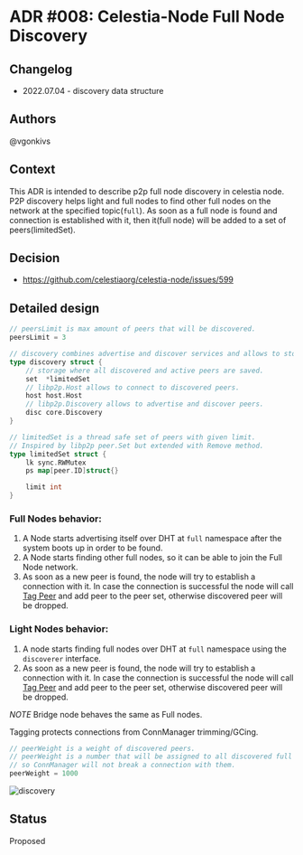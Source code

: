 # ADR #008: Celestia-Node Full Node Discovery

## Changelog

- 2022.07.04 - discovery data structure

## Authors

@vgonkivs

## Context

This ADR is intended to describe p2p full node discovery in celestia node. 
P2P discovery helps light and full nodes to find other full nodes on the network at the specified topic(`full`).
As soon as a full node is found and connection is established with it, then it(full node) will be added to a set of peers(limitedSet).
## Decision

- https://github.com/celestiaorg/celestia-node/issues/599

## Detailed design
```go
// peersLimit is max amount of peers that will be discovered.
peersLimit = 3

// discovery combines advertise and discover services and allows to store discovered nodes.
type discovery struct {
	// storage where all discovered and active peers are saved.
	set  *limitedSet
	// libp2p.Host allows to connect to discovered peers.
	host host.Host
	// libp2p.Discovery allows to advertise and discover peers.
	disc core.Discovery
}

// limitedSet is a thread safe set of peers with given limit.
// Inspired by libp2p peer.Set but extended with Remove method.
type limitedSet struct {
    lk sync.RWMutex
    ps map[peer.ID]struct{}

    limit int
}
```
### Full Nodes behavior:
1. A Node starts advertising itself over DHT at `full` namespace after the system boots up in order to be found.
2. A Node starts finding other full nodes, so it can be able to join the Full Node network.
3. As soon as a new peer is found, the node will try to establish a connection with it. In case the connection is successful
the node will call [Tag Peer](https://github.com/libp2p/go-libp2p-core/blob/525a0b13017263bde889a3295fa2e4212d7af8c5/connmgr/manager.go#L35) and add peer to the peer set, otherwise discovered peer will be dropped.


### Light Nodes behavior:
1. A node starts finding full nodes over DHT at `full` namespace using the `discoverer` interface.
2. As soon as a new peer is found, the node will try to establish a connection with it. In case the connection is successful
   the node will call [Tag Peer](https://github.com/libp2p/go-libp2p-core/blob/525a0b13017263bde889a3295fa2e4212d7af8c5/connmgr/manager.go#L35) and add peer to the peer set, otherwise discovered peer will be dropped.

*NOTE* Bridge node behaves the same as Full nodes.

Tagging protects connections from ConnManager trimming/GCing. 
```go
// peerWeight is a weight of discovered peers.
// peerWeight is a number that will be assigned to all discovered full nodes,
// so ConnManager will not break a connection with them.
peerWeight = 1000
```

![discovery](https://user-images.githubusercontent.com/40579846/177183260-92d1c390-928b-4c06-9516-24afea94d1f1.png)

## Status
Proposed